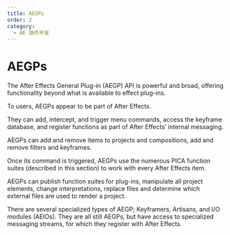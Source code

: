 ```yaml
---
title: AEGPs
order: 2
category:
  - AE 插件开发
---
```


# AEGPs

The After Effects General Plug-in (AEGP) API is powerful and broad, offering functionality beyond what is available to effect plug-ins.

To users, AEGPs appear to be part of After Effects.

They can add, intercept, and trigger menu commands, access the keyframe database, and register functions as part of After Effects’ internal messaging.

AEGPs can add and remove items to projects and compositions, add and remove filters and keyframes.

Once its command is triggered, AEGPs use the numerous PICA function suites (described in this section) to work with every After Effects item.

AEGPs can publish function suites for plug-ins, manipulate all project elements, change interpretations, replace files and determine which external files are used to render a project.

There are several specialized types of AEGP; Keyframers, Artisans, and I/O modules (AEIOs). They are all still AEGPs, but have access to specialized messaging streams, for which they register with After Effects.
